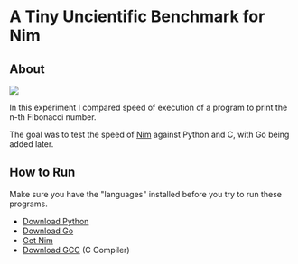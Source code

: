 # A Tiny Uncientific Benchmark for Nim

## About

![](https://cdn-images-1.medium.com/max/1600/1*7xy8DpkPquQip0pv_ZrZHg.png)

In this experiment I compared speed of execution of a program to print the n-th Fibonacci number.

The goal was to test the speed of [Nim](https://nim-lang.org/) against Python and C, with Go being added later.

## How to Run

Make sure you have the "languages" installed before you try to run these programs.

* [Download Python](https://www.python.org/downloads/)
* [Download Go](https://golang.org/dl/)
* [Get Nim](https://nim-lang.org/install.html)
* [Download GCC](https://gcc.gnu.org/releases.html) (C Compiler)

